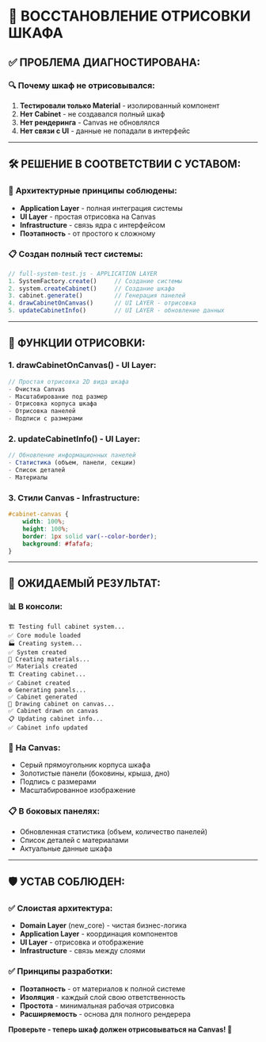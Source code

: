 # 🎨 ВОССТАНОВЛЕНИЕ ОТРИСОВКИ ШКАФА

## ✅ **ПРОБЛЕМА ДИАГНОСТИРОВАНА:**

### 🔍 **Почему шкаф не отрисовывался:**
1. **Тестировали только Material** - изолированный компонент
2. **Нет Cabinet** - не создавался полный шкаф
3. **Нет рендеринга** - Canvas не обновлялся
4. **Нет связи с UI** - данные не попадали в интерфейс

---

## 🛠️ **РЕШЕНИЕ В СООТВЕТСТВИИ С УСТАВОМ:**

### 🎯 **Архитектурные принципы соблюдены:**
- **Application Layer** - полная интеграция системы
- **UI Layer** - простая отрисовка на Canvas
- **Infrastructure** - связь ядра с интерфейсом
- **Поэтапность** - от простого к сложному

### 📋 **Создан полный тест системы:**

```javascript
// full-system-test.js - APPLICATION LAYER
1. SystemFactory.create()     // Создание системы
2. system.createCabinet()     // Создание шкафа  
3. cabinet.generate()         // Генерация панелей
4. drawCabinetOnCanvas()      // UI LAYER - отрисовка
5. updateCabinetInfo()        // UI LAYER - обновление данных
```

---

## 🎨 **ФУНКЦИИ ОТРИСОВКИ:**

### 1. **drawCabinetOnCanvas()** - UI Layer:
```javascript
// Простая отрисовка 2D вида шкафа
- Очистка Canvas
- Масштабирование под размер
- Отрисовка корпуса шкафа
- Отрисовка панелей
- Подписи с размерами
```

### 2. **updateCabinetInfo()** - UI Layer:
```javascript  
// Обновление информационных панелей
- Статистика (объем, панели, секции)
- Список деталей
- Материалы
```

### 3. **Стили Canvas** - Infrastructure:
```css
#cabinet-canvas {
    width: 100%;
    height: 100%;
    border: 1px solid var(--color-border);
    background: #fafafa;
}
```

---

## 🚀 **ОЖИДАЕМЫЙ РЕЗУЛЬТАТ:**

### 📊 **В консоли:**
```
🏗️ Testing full cabinet system...
✅ Core module loaded
🏭 Creating system...
✅ System created
🧱 Creating materials...
✅ Materials created
🏗️ Creating cabinet...
✅ Cabinet created
⚙️ Generating panels...
✅ Cabinet generated
🎨 Drawing cabinet on canvas...
✅ Cabinet drawn on canvas
📋 Updating cabinet info...
✅ Cabinet info updated
```

### 🎨 **На Canvas:**
- Серый прямоугольник корпуса шкафа
- Золотистые панели (боковины, крыша, дно)
- Подпись с размерами
- Масштабированное изображение

### 📋 **В боковых панелях:**
- Обновленная статистика (объем, количество панелей)
- Список деталей с материалами
- Актуальные данные шкафа

---

## 🛡️ **УСТАВ СОБЛЮДЕН:**

### ✅ **Слоистая архитектура:**
- **Domain Layer** (new_core) - чистая бизнес-логика
- **Application Layer** - координация компонентов  
- **UI Layer** - отрисовка и отображение
- **Infrastructure** - связь между слоями

### ✅ **Принципы разработки:**
- **Поэтапность** - от материалов к полной системе
- **Изоляция** - каждый слой свою ответственность
- **Простота** - минимальная рабочая отрисовка
- **Расширяемость** - основа для полного рендерера

**Проверьте - теперь шкаф должен отрисовываться на Canvas! 🎯**

